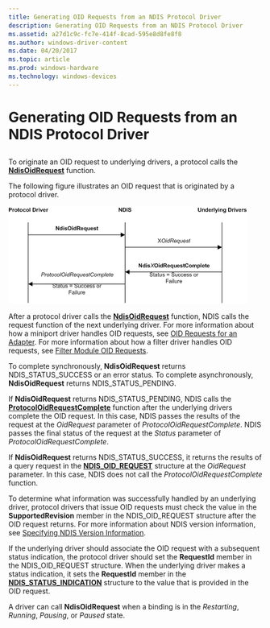 ```yaml
---
title: Generating OID Requests from an NDIS Protocol Driver
description: Generating OID Requests from an NDIS Protocol Driver
ms.assetid: a27d1c9c-fc7e-414f-8cad-595e8d8fe8f8
ms.author: windows-driver-content
ms.date: 04/20/2017
ms.topic: article
ms.prod: windows-hardware
ms.technology: windows-devices
---
```


# Generating OID Requests from an NDIS Protocol Driver


## <a href="" id="ddk-generating-oid-requests-from-an-ndis-protocol-driver-ng"></a>


To originate an OID request to underlying drivers, a protocol calls the [**NdisOidRequest**](https://msdn.microsoft.com/library/windows/hardware/ff563710) function.

The following figure illustrates an OID request that is originated by a protocol driver.

![diagram illustrating an oid request originated by a protocol driver](images/protocolrequest.png)

After a protocol driver calls the [**NdisOidRequest**](https://msdn.microsoft.com/library/windows/hardware/ff563710) function, NDIS calls the request function of the next underlying driver. For more information about how a miniport driver handles OID requests, see [OID Requests for an Adapter](miniport-adapter-oid-requests.md). For more information about how a filter driver handles OID requests, see [Filter Module OID Requests](filter-module-oid-requests.md).

To complete synchronously, **NdisOidRequest** returns NDIS\_STATUS\_SUCCESS or an error status. To complete asynchronously, **NdisOidRequest** returns NDIS\_STATUS\_PENDING.

If **NdisOidRequest** returns NDIS\_STATUS\_PENDING, NDIS calls the [**ProtocolOidRequestComplete**](https://msdn.microsoft.com/library/windows/hardware/ff570264) function after the underlying drivers complete the OID request. In this case, NDIS passes the results of the request at the *OidRequest* parameter of *ProtocolOidRequestComplete*. NDIS passes the final status of the request at the *Status* parameter of *ProtocolOidRequestComplete*.

If **NdisOidRequest** returns NDIS\_STATUS\_SUCCESS, it returns the results of a query request in the [**NDIS\_OID\_REQUEST**](https://msdn.microsoft.com/library/windows/hardware/ff566710) structure at the *OidRequest* parameter. In this case, NDIS does not call the *ProtocolOidRequestComplete* function.

To determine what information was successfully handled by an underlying driver, protocol drivers that issue OID requests must check the value in the **SupportedRevision** member in the NDIS\_OID\_REQUEST structure after the OID request returns. For more information about NDIS version information, see [Specifying NDIS Version Information](specifying-ndis-version-information.md).

If the underlying driver should associate the OID request with a subsequent status indication, the protocol driver should set the **RequestId** member in the NDIS\_OID\_REQUEST structure. When the underlying driver makes a status indication, it sets the **RequestId** member in the [**NDIS\_STATUS\_INDICATION**](https://msdn.microsoft.com/library/windows/hardware/ff567373) structure to the value that is provided in the OID request.

A driver can call **NdisOidRequest** when a binding is in the *Restarting*, *Running*, *Pausing*, or *Paused* state.

 

 





